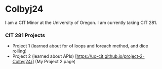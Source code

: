 # Colbyj24

I am a CIT Minor at the University of Oregon. I am currently taking CIT 281.

### CIT 281 Projects

- Project 1 (learned about for of loops and foreach method, and dice rolling)
- Project 2 (learned about APIs) [https://uo-cit.github.io/project-2-Colbyj24/] (My Project 2 page)
